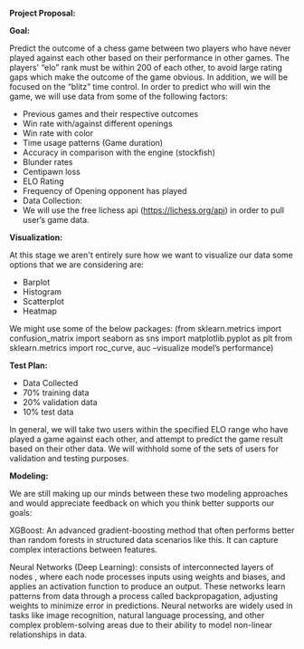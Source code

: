 **Project Proposal:**


**Goal:**

Predict the outcome of a chess game between two players who have never played against each other based on their performance in other games. The players' “elo” rank must be within 200 of each other, to avoid large rating gaps which make the outcome of the game obvious. In addition, we will be focused on the “blitz” time control. In order to predict who will win the game, we will use data from some of the following factors:
 
+ Previous games and their respective outcomes
+ Win rate with/against different openings
+ Win rate with color
+ Time usage patterns (Game duration)
+ Accuracy in comparison with the engine (stockfish) 
+ Blunder rates
+ Centipawn loss
+ ELO Rating
+ Frequency of Opening opponent has played
+ Data Collection: 
+ We will use the free lichess api (https://lichess.org/api) in order to pull user’s game data. 

**Visualization:**

At this stage we aren't entirely sure how we want to visualize our data some options that we are considering are: 
+ Barplot
+ Histogram
+ Scatterplot
+ Heatmap

We might use some of the below packages:
(from sklearn.metrics import confusion_matrix 
import seaborn as sns
import matplotlib.pyplot as plt
from sklearn.metrics import roc_curve, auc –visualize model’s performance)

**Test Plan:**

+ Data Collected
+ 70% training data
+ 20% validation data
+ 10% test data

In general, we will take two users within the specified ELO range who have played a game against each other, and attempt to predict the game result based on their other data. We will withhold some of the sets of users for validation and testing purposes.

**Modeling:**

We are still making up our minds between these two modeling approaches and would appreciate feedback on which you think better supports our goals:

XGBoost: An advanced gradient-boosting method that often performs better than random forests in structured data scenarios like this. It can capture complex interactions between features.

Neural Networks (Deep Learning): consists of interconnected layers of nodes , where each node processes inputs using weights and biases, and applies an activation function to produce an output. These networks learn patterns from data through a process called backpropagation, adjusting weights to minimize error in predictions. Neural networks are widely used in tasks like image recognition, natural language processing, and other complex problem-solving areas due to their ability to model non-linear relationships in data.
